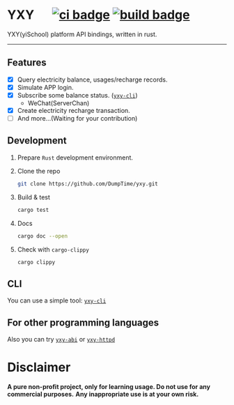 # YXY &emsp; [![ci badge]][ci] [![build badge]][build]

[crates badge]: https://img.shields.io/crates/v/yxy.svg?logo=rust
[crates.io]: https://crates.io/crates/yxy
[docs badge]: https://img.shields.io/docsrs/yxy/latest?label=docs.rs&logo=docs.rs
[docs.rs]: https://docs.rs/yxy
[ci badge]: https://github.com/DumpTime/yxy/actions/workflows/ci.yml/badge.svg
[ci]: https://github.com/DumpTime/yxy/actions/workflows/ci.yml 
[build badge]: https://github.com/DumpTime/yxy/actions/workflows/build.yml/badge.svg
[build]: https://github.com/DumpTime/yxy/actions/workflows/build.yml

YXY(yiSchool) platform API bindings, written in rust.

---

## Features

- [X] Query electricity balance, usages/recharge records.
- [X] Simulate APP login.
- [X] Subscribe some balance status. ([`yxy-cli`][yxy-cli])
  - WeChat(ServerChan)
- [X] Create electricity recharge transaction.
- [ ] And more...(Waiting for your contribution)

## Development

1. Prepare `Rust` development environment.
2. Clone the repo

   ```bash
   git clone https://github.com/DumpTime/yxy.git
   ```
3. Build & test

   ```bash
   cargo test
   ```
4. Docs
   
   ```bash
   cargo doc --open
   ```
5. Check with `cargo-clippy`

   ```bash
   cargo clippy
   ```

## CLI

You can use a simple tool: [`yxy-cli`][yxy-cli]

## For other programming languages

Also you can try [`yxy-abi`][yxy-abi] or [`yxy-httpd`][yxy-httpd]

# Disclaimer
**A pure non-profit project, only for learning usage. Do not use for any commercial purposes.**
**Any inappropriate use is at your own risk.**

[yxy-cli]: https://github.com/DumpTime/yxy/tree/dev/crates/cli
[yxy-abi]: https://github.com/DumpTime/yxy/tree/dev/crates/abi
[yxy-httpd]: https://github.com/DumpTime/yxy/tree/dev/crates/httpd